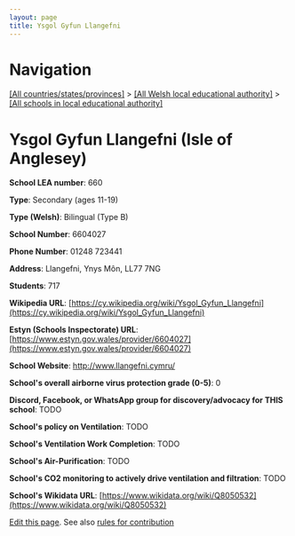 ```yaml
---
layout: page
title: Ysgol Gyfun Llangefni
---
```

# Navigation

[[All countries/states/provinces]](../../..) > [[All Welsh local educational authority]](../..) > [[All schools in local educational authority]](..)

# Ysgol Gyfun Llangefni (Isle of Anglesey)

**School LEA number**: 660

**Type**: Secondary (ages 11-19)

**Type (Welsh)**: Bilingual (Type B)

**School Number**: 6604027

**Phone Number**: 01248 723441

**Address**: Llangefni, Ynys Môn, LL77 7NG

**Students**: 717

**Wikipedia URL**: [https://cy.wikipedia.org/wiki/Ysgol_Gyfun_Llangefni](https://cy.wikipedia.org/wiki/Ysgol_Gyfun_Llangefni)

**Estyn (Schools Inspectorate) URL**: [https://www.estyn.gov.wales/provider/6604027](https://www.estyn.gov.wales/provider/6604027)

**School Website**: http://www.llangefni.cymru/

**School's overall airborne virus protection grade (0-5)**: 0

**Discord, Facebook, or WhatsApp group for discovery/advocacy for THIS school**: TODO

**School's policy on Ventilation**: TODO

**School's Ventilation Work Completion**: TODO

**School's Air-Purification**: TODO

**School's CO2 monitoring to actively drive ventilation and filtration**: TODO

**School's Wikidata URL**: [https://www.wikidata.org/wiki/Q8050532](https://www.wikidata.org/wiki/Q8050532)




[Edit this page](https://github.com/ventilate-schools/Wales/edit/prif/./Isle_of_Anglesey/Ysgol_Gyfun_Llangefni.md). See also [rules for contribution](../../../contribution-rules/)